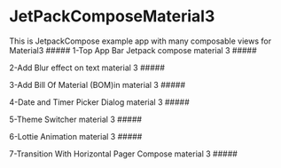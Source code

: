 # JetPackComposeMaterial3
This is JetpackCompose example app with many composable views for Material3 #####
1-Top App Bar Jetpack compose material 3  #####

2-Add Blur effect on text material 3   #####

3-Add Bill Of Material (BOM)in material 3  #####

4-Date and Timer Picker Dialog material 3  #####

5-Theme Switcher material 3  #####

6-Lottie Animation material 3  #####

7-Transition With Horizontal Pager Compose material 3  #####